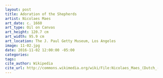 ```yaml
---
layout: post
title: Adoration of the Shepherds
artist: Nicolaes Maes
art_date: c. 1660
art_type: Oil on Canvas
art_height: 120.7 cm
art_width: 95.9 cm
art_location: The J. Paul Getty Museum, Los Angeles
image: 11-02.jpg
date: 2016-11-02 12:00:00 -05:00
categories:
tags:
cite_author: Wikipedia
cite_url: http://commons.wikimedia.org/wiki/File:Nicolaes_Maes_(Dutch_-_Adoration_of_the_Shepherds_-_Google_Art_Project.jpg
---
```

